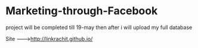 # Marketing-through-Facebook


project will be completed till 19-may
then after i will upload my full database


Site --->http://linkrachit.github.io/
